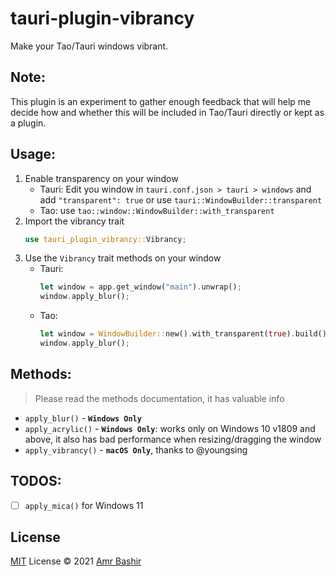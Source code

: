 # tauri-plugin-vibrancy
 Make your Tao/Tauri windows vibrant.

## Note:

 This plugin is an experiment to gather enough feedback that will help me
 decide how and whether this will be included in Tao/Tauri directly or kept as a plugin.

## Usage:

1. Enable transparency on your window
    - Tauri: Edit you window in `tauri.conf.json > tauri > windows` and add `"transparent": true`
    or use `tauri::WindowBuilder::transparent`
    - Tao: use `tao::window::WindowBuilder::with_transparent`
2. Import the vibrancy trait
    ```rs
    use tauri_plugin_vibrancy::Vibrancy;
    ```
3. Use the `Vibrancy` trait methods on your window
    - Tauri:
        ```rs
        let window = app.get_window("main").unwrap();
        window.apply_blur();
        ```
    - Tao:
        ```rs
        let window = WindowBuilder::new().with_transparent(true).build().unwrap();
        window.apply_blur();
        ```
## Methods:
> Please read the methods documentation, it has valuable info
- `apply_blur()` - **`Windows Only`**
- `apply_acrylic()` - **`Windows Only`**: works only on Windows 10 v1809 and above, it also has bad performance when resizing/dragging the window
- `apply_vibrancy()` - **`macOS Only`**, thanks to @youngsing 

## TODOS:
- [ ] `apply_mica()` for Windows 11

## License
[MIT](./LICENSE) License © 2021 [Amr Bashir](https://github.com/amrbashir)
